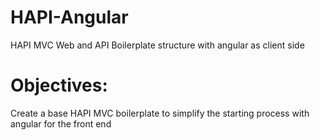 HAPI-Angular
=========

HAPI MVC Web and API Boilerplate structure
with angular as client side

Objectives:
========
Create a base HAPI MVC boilerplate to simplify the starting process
with angular for the front end
